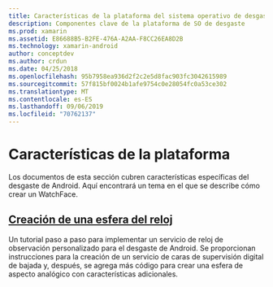 ```yaml
---
title: Características de la plataforma del sistema operativo de desgaste con Xamarin. Android
description: Componentes clave de la plataforma de SO de desgaste
ms.prod: xamarin
ms.assetid: E86688B5-B2FE-476A-A2AA-F8CC26EA8D2B
ms.technology: xamarin-android
author: conceptdev
ms.author: crdun
ms.date: 04/25/2018
ms.openlocfilehash: 95b7958ea936d2f2c2e5d8fac903fc3042615989
ms.sourcegitcommit: 57f815bf0024b1afe9754c0e28054fc0a53ce302
ms.translationtype: MT
ms.contentlocale: es-ES
ms.lasthandoff: 09/06/2019
ms.locfileid: "70762137"
---
```

# <a name="platform-features"></a>Características de la plataforma

Los documentos de esta sección cubren características específicas del desgaste de Android. Aquí encontrará un tema en el que se describe cómo crear un WatchFace.

## <a name="creating-a-watch-faceandroidwearplatformcreating-a-watchfacemd"></a>[Creación de una esfera del reloj](~/android/wear/platform/creating-a-watchface.md)

Un tutorial paso a paso para implementar un servicio de reloj de observación personalizado para el desgaste de Android. Se proporcionan instrucciones para la creación de un servicio de caras de supervisión digital de bajada y, después, se agrega más código para crear una esfera de aspecto analógico con características adicionales.
